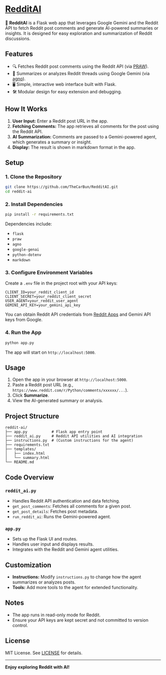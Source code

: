 # [RedditAI](reddit-ai-one.vercel.app)

🎃 **RedditAI** is a Flask web app that leverages Google Gemini and the Reddit API to fetch Reddit post comments and generate AI-powered summaries or insights. It is designed for easy exploration and summarization of Reddit discussions.

## Features

- 🔍 Fetches Reddit post comments using the Reddit API (via [PRAW](https://praw.readthedocs.io/)).
- 🤖 Summarizes or analyzes Reddit threads using Google Gemini (via [agno](https://github.com/agnodice/agno)).
- 🖥️ Simple, interactive web interface built with Flask.
- 🛠️ Modular design for easy extension and debugging.

## How It Works

1. **User Input:** Enter a Reddit post URL in the app.
2. **Fetching Comments:** The app retrieves all comments for the post using the Reddit API.
3. **AI Summarization:** Comments are passed to a Gemini-powered agent, which generates a summary or insight.
4. **Display:** The result is shown in markdown format in the app.

## Setup

### 1. Clone the Repository

```bash
git clone https://github.com/TheCarBun/RedditAI.git
cd reddit-ai
```

### 2. Install Dependencies

```bash
pip install -r requirements.txt
```

Dependencies include:

- `flask`
- `praw`
- `agno`
- `google-genai`
- `python-dotenv`
- `markdown`

### 3. Configure Environment Variables

Create a `.env` file in the project root with your API keys:

```env
CLIENT_ID=your_reddit_client_id
CLIENT_SECRET=your_reddit_client_secret
USER_AGENT=your_reddit_user_agent
GEMINI_API_KEY=your_gemini_api_key
```

You can obtain Reddit API credentials from [Reddit Apps](https://www.reddit.com/prefs/apps) and Gemini API keys from Google.

### 4. Run the App

```bash
python app.py
```

The app will start on `http://localhost:5000`.

## Usage

1. Open the app in your browser at `http://localhost:5000`.
2. Paste a Reddit post URL (e.g., `https://www.reddit.com/r/Python/comments/xxxxxx/...`).
3. Click **Summarize**.
4. View the AI-generated summary or analysis.

## Project Structure

```
reddit-ai/
├── app.py           # Flask app entry point
├── reddit_ai.py     # Reddit API utilities and AI integration
├── instructions.py  # (Custom instructions for the agent)
├── requirements.txt
├── templates/
│   ├── index.html
│   └── summary.html
└── README.md
```

## Code Overview

### `reddit_ai.py`

- Handles Reddit API authentication and data fetching.
- `get_post_comments`: Fetches all comments for a given post.
- `get_post_details`: Fetches post metadata.
- `run_reddit_ai`: Runs the Gemini-powered agent.

### `app.py`

- Sets up the Flask UI and routes.
- Handles user input and displays results.
- Integrates with the Reddit and Gemini agent utilities.

## Customization

- **Instructions:** Modify `instructions.py` to change how the agent summarizes or analyzes posts.
- **Tools:** Add more tools to the agent for extended functionality.

## Notes

- The app runs in read-only mode for Reddit.
- Ensure your API keys are kept secret and not committed to version control.

## License

MIT License. See [LICENSE](LICENSE) for details.

---

**Enjoy exploring Reddit with AI!**
